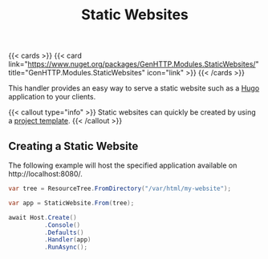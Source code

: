 ﻿---
title: Static Websites
description: Simple way to host static websites with sitemap and robots.txt support
weight: 4
cascade:
  type: docs
---

{{< cards >}}
{{< card link="https://www.nuget.org/packages/GenHTTP.Modules.StaticWebsites/" title="GenHTTP.Modules.StaticWebsites" icon="link" >}}
{{< /cards >}}

This handler provides an easy way to serve a static website such as a [Hugo](https://gohugo.io/)
application to your clients.

{{< callout type="info" >}}
Static websites can quickly be created by using a [project template](../../templates/).
{{< /callout >}}

## Creating a Static Website

The following example will host the specified application available on http://localhost:8080/.

```csharp
var tree = ResourceTree.FromDirectory("/var/html/my-website");

var app = StaticWebsite.From(tree);

await Host.Create()
          .Console()
          .Defaults()
          .Handler(app)
          .RunAsync();
```
